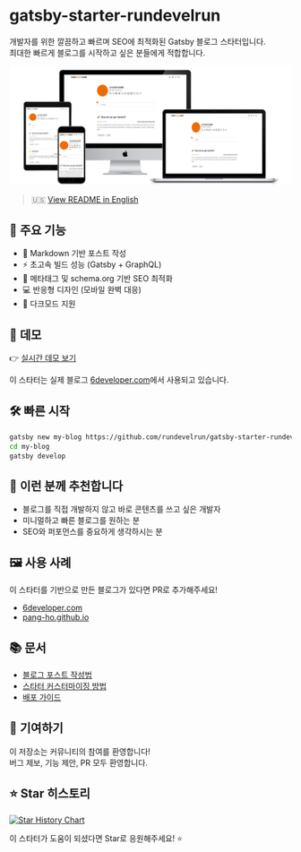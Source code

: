 # gatsby-starter-rundevelrun

개발자를 위한 깔끔하고 빠르며 SEO에 최적화된 Gatsby 블로그 스타터입니다.  
최대한 빠르게 블로그를 시작하고 싶은 분들에게 적합합니다.

![데모 스크린샷](screen.png)

> 🇺🇸 [View README in English](README.md)

## 🚀 주요 기능

- 📝 Markdown 기반 포스트 작성
- ⚡ 초고속 빌드 성능 (Gatsby + GraphQL)
- 🧠 메타태그 및 schema.org 기반 SEO 최적화
- 💻 반응형 디자인 (모바일 완벽 대응)
- 🌙 다크모드 지원

## 👀 데모

👉 [실시간 데모 보기](https://6developer.com)

이 스타터는 실제 블로그 [6developer.com](https://6developer.com)에서 사용되고 있습니다.

## 🛠️ 빠른 시작

```bash
gatsby new my-blog https://github.com/rundevelrun/gatsby-starter-rundevelrun
cd my-blog
gatsby develop
```

## 🧩 이런 분께 추천합니다

- 블로그를 직접 개발하지 않고 바로 콘텐츠를 쓰고 싶은 개발자
- 미니멀하고 빠른 블로그를 원하는 분
- SEO와 퍼포먼스를 중요하게 생각하시는 분

## 🖼️ 사용 사례

이 스타터를 기반으로 만든 블로그가 있다면 PR로 추가해주세요!

- [6developer.com](https://6developer.com)
- [pang-ho.github.io](http://pang-ho.github.io/)

## 📚 문서

- [블로그 포스트 작성법](docs.ko/writing.md)
- [스타터 커스터마이징 방법](docs.ko/customization.md)
- [배포 가이드](docs.ko/deploy.md) 

## 🙌 기여하기

이 저장소는 커뮤니티의 참여를 환영합니다!  
버그 제보, 기능 제안, PR 모두 환영합니다.

## ⭐ Star 히스토리

[![Star History Chart](https://api.star-history.com/svg?repos=rundevelrun/gatsby-starter-rundevelrun&type=Date)](https://star-history.com/#rundevelrun/gatsby-starter-rundevelrun&Date)

이 스타터가 도움이 되셨다면 Star로 응원해주세요! ⭐️
